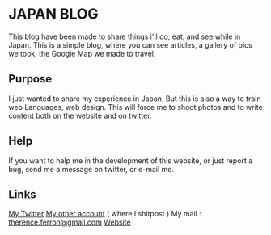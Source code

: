 # JAPAN BLOG

This blog have been made to share things i'll do, eat, and see while in Japan.
This is a simple blog, where you can see articles, a gallery of pics we took, the Google Map we made to travel.

## Purpose

I just wanted to share my experience in Japan. But this is also a way to train web Languages, web design. This will force me to shoot photos and to write content both on the website and on twitter.

## Help

If you want to help me in the development of this website, or just report a bug, send me a message on twitter, or e-mail me.

## Links

[My Twitter](https://twitter.com/therenceferron)
[My other account](https://twitter.com/littletherence) ( where I shitpost )
My mail : therence.ferron@gmail.com
[Website](https://celbilix.alwaysdata.net)
